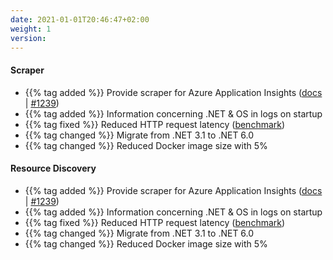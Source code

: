 ```yaml
---
date: 2021-01-01T20:46:47+02:00
weight: 1
version:
---
```


#### Scraper

- {{% tag added %}} Provide scraper for Azure Application Insights ([docs](https://docs.promitor.io/configuration/v2.x/metrics/application-insights)
 | [#1239](https://github.com/tomkerkhove/promitor/issues/1239))
- {{% tag added %}} Information concerning .NET & OS in logs on startup
- {{% tag fixed %}} Reduced HTTP request latency ([benchmark](https://github.com/tomkerkhove/promitor/pull/1833#issuecomment-975186516))
- {{% tag changed %}} Migrate from .NET 3.1 to .NET 6.0
- {{% tag changed %}} Reduced Docker image size with 5%

#### Resource Discovery

- {{% tag added %}} Provide scraper for Azure Application Insights ([docs](https://docs.promitor.io/configuration/v2.x/metrics/application-insights)
 | [#1239](https://github.com/tomkerkhove/promitor/issues/1239))
- {{% tag added %}} Information concerning .NET & OS in logs on startup
- {{% tag fixed %}} Reduced HTTP request latency ([benchmark](https://github.com/tomkerkhove/promitor/pull/1833#issuecomment-975186516))
- {{% tag changed %}} Migrate from .NET 3.1 to .NET 6.0
- {{% tag changed %}} Reduced Docker image size with 5%
